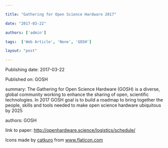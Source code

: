 ---
title: "Gathering for Open Science Hardware 2017"
date: "2017-03-22"
authors: ['admin']
tags:  ['Web Article', 'None', 'GOSH']
layout: "post"
---
Publishing date: 2017-03-22

Published on: GOSH

summary: The Gathering for Open Science Hardware (GOSH) is a diverse, global community working to enhance the sharing of open, scientific technologies. In 2017 GOSH goal is to build a roadmap to bring together the people, skills and tools needed to make open science hardware ubiquitous by 2025

authors: GOSH

link to paper: http://openhardware.science/logistics/schedule/

Icons made by <a href="https://www.flaticon.com/free-icon/bookshelves_3576884" title="catkuro">catkuro</a> from <a href="https://www.flaticon.com/" title="Flaticon"> www.flaticon.com</a>